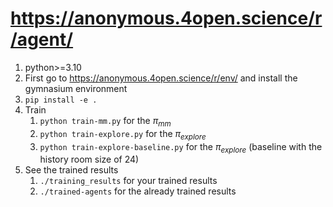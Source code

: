 # https://anonymous.4open.science/r/agent/

1. python>=3.10
2. First go to https://anonymous.4open.science/r/env/ and install the gymnasium environment
3. `pip install -e .`
4. Train
   1. `python train-mm.py` for the $\pi_{mm}$
   2. `python train-explore.py` for the $\pi_{explore}$
   3. `python train-explore-baseline.py` for the $\pi_{explore}$ (baseline with the history room size of 24)
5. See the trained results
   1. `./training_results` for your trained results
   2. `./trained-agents` for the already trained results